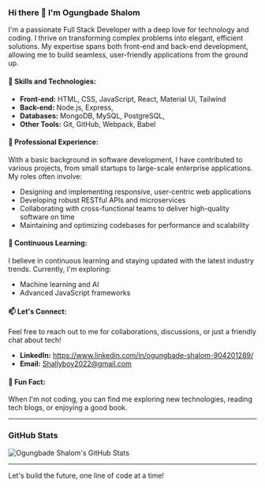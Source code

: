 ### Hi there 👋 I'm Ogungbade Shalom

I'm a passionate Full Stack Developer with a deep love for technology and coding. I thrive on transforming complex problems into elegant, efficient solutions. My expertise spans both front-end and back-end development, allowing me to build seamless, user-friendly applications from the ground up.

#### 🚀 Skills and Technologies:
- **Front-end:** HTML, CSS, JavaScript, React, Material Ui, Tailwind
- **Back-end:** Node.js, Express, 
- **Databases:** MongoDB, MySQL, PostgreSQL,
- **Other Tools:** Git, GitHub, Webpack, Babel

#### 💼 Professional Experience:
With a basic background in software development, I have contributed to various projects, from small startups to large-scale enterprise applications. My roles often involve:
- Designing and implementing responsive, user-centric web applications
- Developing robust RESTful APIs and microservices
- Collaborating with cross-functional teams to deliver high-quality software on time
- Maintaining and optimizing codebases for performance and scalability

#### 🌱 Continuous Learning:
I believe in continuous learning and staying updated with the latest industry trends. Currently, I'm exploring:
- Machine learning and AI
- Advanced JavaScript frameworks

#### 📫 Let's Connect:
Feel free to reach out to me for collaborations, discussions, or just a friendly chat about tech!
- **LinkedIn:** https://www.linkedin.com/in/ogungbade-shalom-904201289/
- **Email:** Shallyboy2022@gmail.com

#### 🌟 Fun Fact:
When I'm not coding, you can find me exploring new technologies, reading tech blogs, or enjoying a good book.

---

### GitHub Stats
![Ogungbade Shalom's GitHub Stats](https://github-readme-stats.vercel.app/api?username=yourusername&show_icons=true&theme=radical)

---

Let's build the future, one line of code at a time!

 

 
